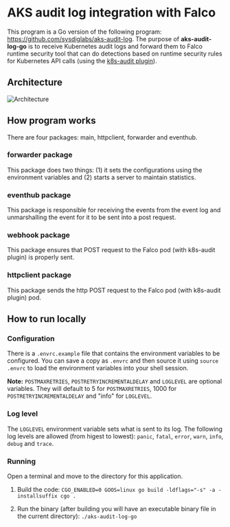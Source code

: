 # AKS audit log integration with Falco

This program is a Go version of the following program: https://github.com/sysdiglabs/aks-audit-log. The purpose of **aks-audit-log-go** is to receive Kubernetes audit logs and forward them to Falco runtime security tool that can do detections based on runtime security rules for Kubernetes API calls (using the [k8s-audit plugin](https://github.com/falcosecurity/plugins/tree/master/plugins/k8saudit)).

## Architecture

![Architecture](https://github.com/dfo-mpo/aks-audit-log-go/assets/140103998/3fb13078-d00e-4ddc-8584-0a2cb5556a73)

## How program works

There are four packages: main, httpclient, forwarder and eventhub.

### forwarder package

This package does two things: (1) it sets the configurations using the environment variables and (2) starts a server to maintain statistics.

### eventhub package

This package is responsible for receiving the events from the event log and unmarshalling the event for it to be sent into a post request.

### webhook package

This package ensures that POST request to the Falco pod (with k8s-audit plugin) is properly sent.

### httpclient package

This package sends the http POST request to the Falco pod (with k8s-audit plugin) pod.

## How to run locally

### Configuration

There is a `.envrc.example` file that contains the environment variables to be configured. You can save a copy as `.envrc` and then source it using `source .envrc` to load the environment variables into your shell session.

**Note:** `POSTMAXRETRIES`, `POSTRETRYINCREMENTALDELAY` and `LOGLEVEL` are optional variables. They will default to 5 for `POSTMAXRETRIES`, 1000 for `POSTRETRYINCREMENTALDELAY` and "info" for `LOGLEVEL`.

### Log level

The `LOGLEVEL` environment variable sets what is sent to its log. The following log levels are allowed (from higest to lowest): `panic`, `fatal`, `error`, `warn`, `info`, `debug` and `trace`.

### Running

Open a terminal and move to the directory for this application.

1. Build the code:
   `CGO_ENABLED=0 GOOS=linux go build -ldflags="-s" -a -installsuffix cgo .`

2. Run the binary (after building you will have an executable binary file in the current directory):
   `./aks-audit-log-go`
